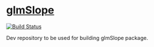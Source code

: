 # [glmSlope](https://dkucharc.github.io/glmSlope/)

[![Build Status](https://travis-ci.com/dkucharc/glmSlope.svg?branch=master)](https://travis-ci.com/dkucharc/glmSlope)

Dev repository to be used for building glmSlope package.
